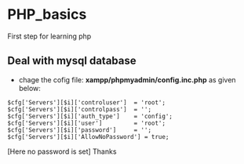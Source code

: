 # PHP_basics
First step for learning php 
## Deal with mysql database

* chage the cofig file: **xampp/phpmyadmin/config.inc.php** as given below:
```
$cfg['Servers'][$i]['controluser']  = 'root';   
$cfg['Servers'][$i]['controlpass']  = '';
$cfg['Servers'][$i]['auth_type']    = 'config';
$cfg['Servers'][$i]['user']         = 'root';
$cfg['Servers'][$i]['password']     = '';
$cfg['Servers'][$i]['AllowNoPassword'] = true;
``` 
[Here no password is set]
Thanks
